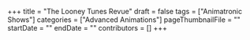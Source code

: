 +++
title = "The Looney Tunes Revue"
draft = false
tags = ["Animatronic Shows"]
categories = ["Advanced Animations"]
pageThumbnailFile = ""
startDate = ""
endDate = ""
contributors = []
+++

